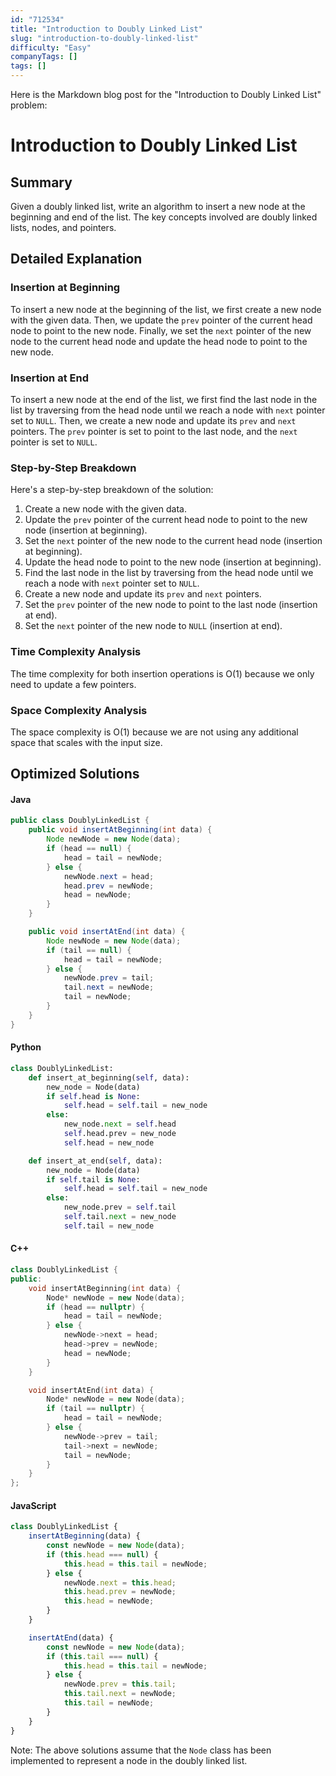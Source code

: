 ```yaml
---
id: "712534"
title: "Introduction to Doubly Linked List"
slug: "introduction-to-doubly-linked-list"
difficulty: "Easy"
companyTags: []
tags: []
---
```


Here is the Markdown blog post for the "Introduction to Doubly Linked List" problem:

# Introduction to Doubly Linked List
## Summary
Given a doubly linked list, write an algorithm to insert a new node at the beginning and end of the list. The key concepts involved are doubly linked lists, nodes, and pointers.

## Detailed Explanation

### Insertion at Beginning

To insert a new node at the beginning of the list, we first create a new node with the given data. Then, we update the `prev` pointer of the current head node to point to the new node. Finally, we set the `next` pointer of the new node to the current head node and update the head node to point to the new node.

### Insertion at End

To insert a new node at the end of the list, we first find the last node in the list by traversing from the head node until we reach a node with `next` pointer set to `NULL`. Then, we create a new node and update its `prev` and `next` pointers. The `prev` pointer is set to point to the last node, and the `next` pointer is set to `NULL`.

### Step-by-Step Breakdown

Here's a step-by-step breakdown of the solution:

1. Create a new node with the given data.
2. Update the `prev` pointer of the current head node to point to the new node (insertion at beginning).
3. Set the `next` pointer of the new node to the current head node (insertion at beginning).
4. Update the head node to point to the new node (insertion at beginning).
5. Find the last node in the list by traversing from the head node until we reach a node with `next` pointer set to `NULL`.
6. Create a new node and update its `prev` and `next` pointers.
7. Set the `prev` pointer of the new node to point to the last node (insertion at end).
8. Set the `next` pointer of the new node to `NULL` (insertion at end).

### Time Complexity Analysis

The time complexity for both insertion operations is O(1) because we only need to update a few pointers.

### Space Complexity Analysis

The space complexity is O(1) because we are not using any additional space that scales with the input size.

## Optimized Solutions
#### Java
```java
public class DoublyLinkedList {
    public void insertAtBeginning(int data) {
        Node newNode = new Node(data);
        if (head == null) {
            head = tail = newNode;
        } else {
            newNode.next = head;
            head.prev = newNode;
            head = newNode;
        }
    }

    public void insertAtEnd(int data) {
        Node newNode = new Node(data);
        if (tail == null) {
            head = tail = newNode;
        } else {
            newNode.prev = tail;
            tail.next = newNode;
            tail = newNode;
        }
    }
}
```
#### Python
```python
class DoublyLinkedList:
    def insert_at_beginning(self, data):
        new_node = Node(data)
        if self.head is None:
            self.head = self.tail = new_node
        else:
            new_node.next = self.head
            self.head.prev = new_node
            self.head = new_node

    def insert_at_end(self, data):
        new_node = Node(data)
        if self.tail is None:
            self.head = self.tail = new_node
        else:
            new_node.prev = self.tail
            self.tail.next = new_node
            self.tail = new_node
```
#### C++
```cpp
class DoublyLinkedList {
public:
    void insertAtBeginning(int data) {
        Node* newNode = new Node(data);
        if (head == nullptr) {
            head = tail = newNode;
        } else {
            newNode->next = head;
            head->prev = newNode;
            head = newNode;
        }
    }

    void insertAtEnd(int data) {
        Node* newNode = new Node(data);
        if (tail == nullptr) {
            head = tail = newNode;
        } else {
            newNode->prev = tail;
            tail->next = newNode;
            tail = newNode;
        }
    }
};
```
#### JavaScript
```javascript
class DoublyLinkedList {
    insertAtBeginning(data) {
        const newNode = new Node(data);
        if (this.head === null) {
            this.head = this.tail = newNode;
        } else {
            newNode.next = this.head;
            this.head.prev = newNode;
            this.head = newNode;
        }
    }

    insertAtEnd(data) {
        const newNode = new Node(data);
        if (this.tail === null) {
            this.head = this.tail = newNode;
        } else {
            newNode.prev = this.tail;
            this.tail.next = newNode;
            this.tail = newNode;
        }
    }
}
```
Note: The above solutions assume that the `Node` class has been implemented to represent a node in the doubly linked list.